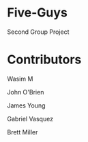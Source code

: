 # Five-Guys
Second Group Project


# Contributors

Wasim M

John O'Brien

James Young

Gabriel Vasquez

Brett Miller
